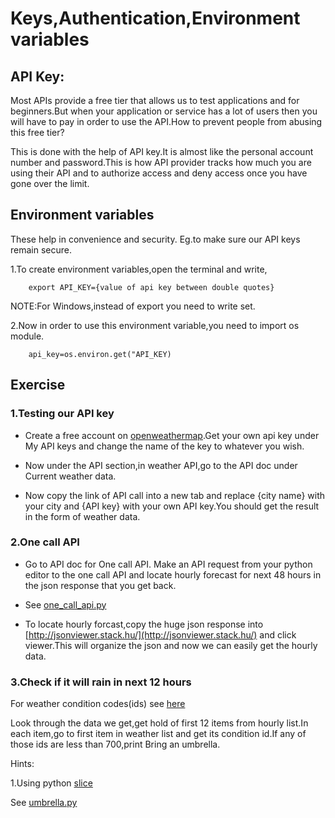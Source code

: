# Keys,Authentication,Environment variables

## API Key:

Most APIs provide a free tier that allows us to test applications and for beginners.But when your application or service has a lot of users then you will have to pay in order to use the API.How to prevent people from abusing this free tier?

This is done with the help of API key.It is almost like the personal account number and password.This is how API provider tracks how much you are using their API and to authorize access and deny access once you have gone over the limit.

## Environment variables

These help in convenience and security.
Eg.to make sure our API keys remain secure. 

1.To create environment variables,open  the terminal and write,

        export API_KEY={value of api key between double quotes}

NOTE:For Windows,instead of export you need to write set.

2.Now in order to use this environment variable,you need to import os module.

        api_key=os.environ.get("API_KEY)


## Exercise

### 1.Testing our API key

* Create a free account on [openweathermap](https://home.openweathermap.org/users/sign_up).Get your own api key under My API keys and change the name of the key to whatever you wish.

* Now under the API section,in weather API,go to the API doc under Current weather data.

* Now copy the link of API call into a new tab and replace {city name} with your city and {API key} with your own API key.You should get the result in the form of weather data.

### 2.One call API

* Go to API doc for One call API.
Make an API request from your python editor to the one call API and locate hourly forecast for next 48 hours in the json response that you get back.

* See [one_call_api.py](https://github.com/priyanka-111-droid/100daysofcode/blob/main/Day035/one_call_api.py)

* To locate hourly forcast,copy the huge json response into [http://jsonviewer.stack.hu/](http://jsonviewer.stack.hu/) and click viewer.This will organize the json and now we can easily get the hourly data.

### 3.Check if it will rain in next 12 hours

For weather condition codes(ids) see [here](https://openweathermap.org/weather-conditions#Weather-Condition-Codes-2)

Look through the data we get,get hold of first 12 items from hourly list.In each item,go to first item in weather list and get its condition id.If any of those ids are less than 700,print Bring an umbrella.

Hints:

1.Using python [slice](https://stackoverflow.com/questions/509211/understanding-slice-notation)

See [umbrella.py](https://github.com/priyanka-111-droid/100daysofcode/blob/main/Day035/umbrella.py)


